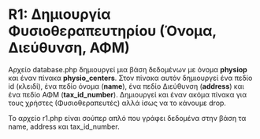 # R1: Δημιουργία Φυσιοθεραπευτηρίου (Όνομα, Διεύθυνση, ΑΦΜ)

Αρχείο database.php δημιουργεί μια βάση δεδομένων με όνομα **physiop** και έναν πίνακα **physio_centers**. Στον πίνακα αυτόν δημιουργεί ένα πεδίο id (κλειδί), ένα πεδίο όνομα (**name**), ένα πεδίο Διεύθυνση (**address**) και ένα πεδίο ΑΦΜ (**tax_id_number**). Δημιουργεί και έναν ακόμα πίνακα για τους χρήστες (Φυσιοθεραπευτές) αλλά ίσως να το κάνουμε drop.   

Το αρχείο r1.php είναι σούπερ απλό που γράφει δεδομένα στην βάση τα name, address και tax_id_number.
